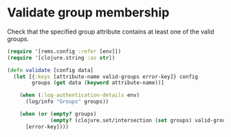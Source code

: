 # Validate group membership

Check that the specified group attribute contains at least
one of the valid groups.

```clj
(require '[rems.config :refer [env]])
(require '[clojure.string :as str])

(defn validate [config data]
  (let [{:keys [attribute-name valid-groups error-key]} config
        groups (get data (keyword attribute-name))]

    (when (:log-authentication-details env)
      (log/info "Groups" groups))

    (when (or (empty? groups)
              (empty? (clojure.set/intersection (set groups) valid-groups)))
      [error-key])))

```
